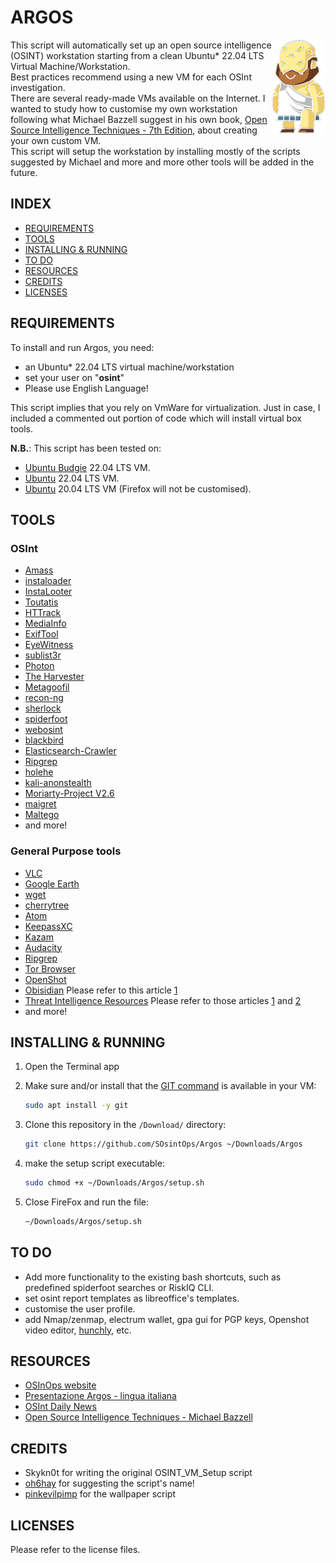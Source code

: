 # ARGOS
<img align="right" width="86" height="150" src="https://github.com/SOsintOps/Argos/blob/master/multimedia/images/scribblenauts-argos.png">

This script will automatically set up an open source intelligence (OSINT) workstation starting from a clean Ubuntu* 22.04 LTS Virtual Machine/Workstation.\
Best practices recommend using a new VM for each OSInt investigation.\
There are several ready-made VMs available on the Internet. I wanted to study how to customise my own workstation following what Michael Bazzell suggest in his own book, [Open Source Intelligence Techniques - 7th Edition](https://inteltechniques.com/book1.html), about creating your own custom VM.\
This script will setup the workstation by installing mostly of the scripts suggested by Michael and more and more other tools will be added in the future.

## INDEX
- [REQUIREMENTS](https://github.com/SOsintOps/Argos/blob/master/README.md#REQUIREMENTS)
- [TOOLS](https://github.com/SOsintOps/Argos/blob/master/README.md#TOOLS)
- [INSTALLING & RUNNING](https://github.com/SOsintOps/Argos#installing--running)
- [TO DO](https://github.com/SOsintOps/Argos#to-do)
- [RESOURCES](https://github.com/SOsintOps/Argos/blob/master/README.md#resources)
- [CREDITS](https://github.com/SOsintOps/Argos#credits)
- [LICENSES](https://github.com/SOsintOps/Argos#licenses)


## REQUIREMENTS
To install and run Argos, you need:
- an Ubuntu* 22.04 LTS virtual machine/workstation
- set your user on "**osint**"
- Please use English Language!

This script implies that you rely on VmWare for virtualization. Just in case, I included a commented out portion of code which will install virtual box tools.

**N.B.**: This script has been tested on:
- [Ubuntu Budgie](https://ubuntubudgie.org/) 22.04 LTS VM.
- [Ubuntu](https://ubuntu.com/download) 22.04 LTS VM.
- [Ubuntu](https://ubuntu.com/download) 20.04 LTS VM (Firefox will not be customised).

## TOOLS

### OSInt
- [Amass](https://github.com/OWASP/Amass)
- [instaloader](https://instaloader.github.io/)
- [InstaLooter](https://github.com/althonos/InstaLooter)
- [Toutatis](https://github.com/megadose/toutatis)
- [HTTrack](https://www.httrack.com/)
- [MediaInfo](https://mediaarea.net/en/MediaInfo/Download/Ubuntu)
- [ExifTool](https://github.com/pandastream/libimage-exiftool-perl-9.27)
- [EyeWitness](https://github.com/ChrisTruncer/EyeWitness)
- [sublist3r](https://github.com/aboul3la/Sublist3r)
- [Photon](https://github.com/s0md3v/Photon)
- [The Harvester](https://github.com/laramies/theHarvester)
- [Metagoofil](https://github.com/opsdisk/metagoofil)
- [recon-ng](https://github.com/lanmaster53/recon-ng)
- [sherlock](https://github.com/sherlock-project/sherlock)
- [spiderfoot](https://github.com/smicallef/spiderfoot)
- [webosint](https://github.com/C3n7ral051nt4g3ncy/webosint)
- [blackbird](https://github.com/p1ngul1n0/blackbird)
- [Elasticsearch-Crawler](https://github.com/AmIJesse/Elasticsearch-Crawler)
- [Ripgrep](https://github.com/BurntSushi/ripgrep)
- [holehe](https://github.com/megadose/holehe)
- [kali-anonstealth](https://github.com/Und3rf10w/kali-anonsurf)
- [Moriarty-Project V2.6](https://github.com/AzizKpln/Moriarty-Project)
- [maigret](https://github.com/soxoj/maigret)
- [Maltego](https://www.maltego.com/)
- and more!

### General Purpose tools
- [VLC](https://www.videolan.org/vlc/index.html)
- [Google Earth](https://www.google.com/earth/versions/#earth-pro)
- [wget](https://www.gnu.org/software/wget/)
- [cherrytree](https://www.giuspen.com/cherrytree/)
- [Atom](https://atom.io/)
- [KeepassXC](https://keepassxc.org/)
- [Kazam](https://launchpad.net/kazam)
- [Audacity](https://www.audacityteam.org/)
- [Ripgrep](https://github.com/BurntSushi/ripgrep)
- [Tor Browser](https://www.torproject.org/)
- [OpenShot](https://www.openshot.org/)
- [Obisidian](https://obsidian.md/) Please refer to this article [1](https://webbreacher.com/2022/03/15/obsidian/)
- [Threat Intelligence Resources](https://github.com/pstirparo/threatintel-resources) Please refer to those articles [1](https://isc.sans.edu/forums/diary/Analysis+of+Competing+Hypotheses+ACH+part+1/22460/) and [2](https://isc.sans.edu/forums/diary/Analysis+of+Competing+Hypotheses+WCry+and+Lazarus+ACH+part+2/22470/)
- and more!


## INSTALLING & RUNNING
1) Open the Terminal app

2) Make sure and/or install that the [GIT command](https://linuxize.com/post/how-to-install-git-on-ubuntu-20-04/) is available in your VM:
    ```bash
    sudo apt install -y git
    ```
3) Clone this repository in the ```/Download/``` directory:
    ```bash
    git clone https://github.com/SOsintOps/Argos ~/Downloads/Argos
    ```

4) make the setup script executable:
    ```bash
    sudo chmod +x ~/Downloads/Argos/setup.sh
    ```

5) Close FireFox and run the file:
    ```bash
    ~/Downloads/Argos/setup.sh
    ```

## TO DO
- Add more functionality to the existing bash shortcuts, such as predefined spiderfoot searches or RiskIQ CLI.
- set osint report templates as libreoffice's templates.
- customise the user profile.
- add Nmap/zenmap, electrum wallet, gpa gui for PGP keys, Openshot video editor, [hunchly](https://www.hunch.ly/), etc.

## RESOURCES
- [OSInOps website](https://osintops.com/en/)
- [Presentazione Argos - lingua italiana](https://osintops.com/progetto-argos/)
- [OSInt Daily News](https://t.me/Osintlatestnews)
- [Open Source Intelligence Techniques - Michael Bazzell](https://inteltechniques.com/book1.html)

## CREDITS
- Skykn0t for writing the original OSINT_VM_Setup script
- [oh6hay](https://github.com/oh6hay) for suggesting the script's name!
- [pinkevilpimp](https://github.com/pinkevilpimp) for the wallpaper script

## LICENSES
Please refer to the license files.
